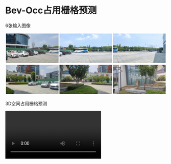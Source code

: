 # Bev-Occ占用栅格预测

6张输入图像

![image-20230811162420194](img\6-views.png)

3D空间占用栅格预测

<video src="img\0 2023-08-10 22-25-03.mp4"></video>
